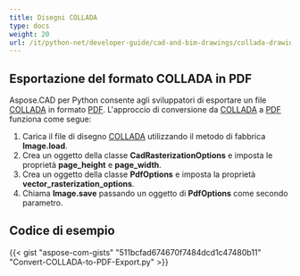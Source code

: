 ```yaml
---
title: Disegni COLLADA
type: docs
weight: 20
url: /it/python-net/developer-guide/cad-and-bim-drawings/collada-drawings/
---
```


## **Esportazione del formato COLLADA in PDF**

Aspose.CAD per Python consente agli sviluppatori di esportare un file [COLLADA](https://docs.fileformat.com/3d/dae/) in formato [PDF](https://docs.fileformat.com/pdf/). L'approccio di conversione da [COLLADA](https://docs.fileformat.com/3d/dae/) a [PDF](https://docs.fileformat.com/pdf/) funziona come segue:

1. Carica il file di disegno [COLLADA](https://docs.fileformat.com/3d/dae/) utilizzando il metodo di fabbrica **Image.load**.
1. Crea un oggetto della classe **CadRasterizationOptions** e imposta le proprietà **page_height** e **page_width**.
1. Crea un oggetto della classe **PdfOptions** e imposta la proprietà **vector_rasterization_options**.
1. Chiama **Image.save** passando un oggetto di **PdfOptions** come secondo parametro.

## Codice di esempio

{{< gist "aspose-com-gists" "511bcfad674670f7484dcd1c47480b11" "Convert-COLLADA-to-PDF-Export.py" >}}

